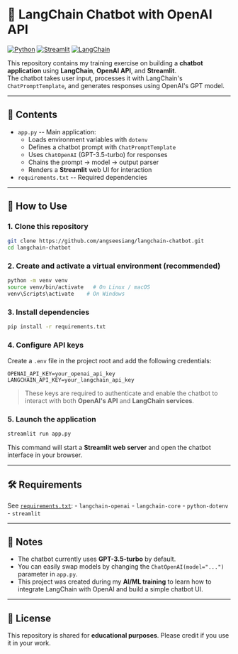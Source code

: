 # 🤖 LangChain Chatbot with OpenAI API

[![Python](https://img.shields.io/badge/Python-3.9%2B-blue)](#)
[![Streamlit](https://img.shields.io/badge/Streamlit-Web%20App-red)](#)
[![LangChain](https://img.shields.io/badge/LangChain-Framework-orange)](#)

This repository contains my training exercise on building a **chatbot
application** using **LangChain**, **OpenAI API**, and **Streamlit**.\
The chatbot takes user input, processes it with LangChain's
`ChatPromptTemplate`, and generates responses using OpenAI's GPT model.

------------------------------------------------------------------------

## 📖 Contents

-   `app.py` -- Main application:
    -   Loads environment variables with `dotenv`
    -   Defines a chatbot prompt with `ChatPromptTemplate`
    -   Uses `ChatOpenAI` (GPT-3.5-turbo) for responses
    -   Chains the prompt → model → output parser
    -   Renders a **Streamlit** web UI for interaction
-   `requirements.txt` -- Required dependencies

------------------------------------------------------------------------

## 🚀 How to Use

### 1. Clone this repository

``` bash
git clone https://github.com/angseesiang/langchain-chatbot.git
cd langchain-chatbot
```

### 2. Create and activate a virtual environment (recommended)

``` bash
python -m venv venv
source venv/bin/activate   # On Linux / macOS
venv\Scripts\activate    # On Windows
```

### 3. Install dependencies

``` bash
pip install -r requirements.txt
```

### 4. Configure API keys

Create a `.env` file in the project root and add the following
credentials:

    OPENAI_API_KEY=your_openai_api_key
    LANGCHAIN_API_KEY=your_langchain_api_key

> These keys are required to authenticate and enable the chatbot to
> interact with both **OpenAI's API** and **LangChain services**.

### 5. Launch the application

``` bash
streamlit run app.py
```

This command will start a **Streamlit web server** and open the chatbot
interface in your browser.

------------------------------------------------------------------------

## 🛠️ Requirements

See [`requirements.txt`](requirements.txt): - `langchain-openai` -
`langchain-core` - `python-dotenv` - `streamlit`

------------------------------------------------------------------------

## 📌 Notes

-   The chatbot currently uses **GPT-3.5-turbo** by default.
-   You can easily swap models by changing the `ChatOpenAI(model="...")`
    parameter in `app.py`.
-   This project was created during my **AI/ML training** to learn how
    to integrate LangChain with OpenAI and build a simple chatbot UI.

------------------------------------------------------------------------

## 📜 License

This repository is shared for **educational purposes**. Please credit if
you use it in your work.
